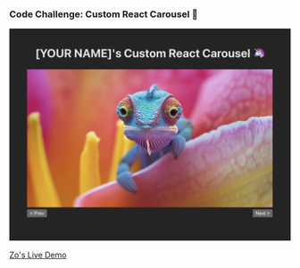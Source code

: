 ### Code Challenge: Custom React Carousel 🎠

<img src = "./public/starter-code.png">

[Zo's Live Demo](https://carousel-519718692451.us-central1.run.app/)
